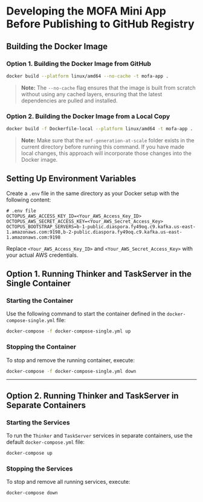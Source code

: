 # Developing the MOFA Mini App Before Publishing to GitHub Registry

## Building the Docker Image

### Option 1. Building the Docker Image from GitHub

```bash
docker build --platform linux/amd64 --no-cache -t mofa-app .
```

> **Note:** The `--no-cache` flag ensures that the image is built from scratch without using any cached layers, ensuring that the latest dependencies are pulled and installed.

### Option 2. Building the Docker Image from a Local Copy

```bash
docker build -f Dockerfile-local --platform linux/amd64 -t mofa-app .
```

> **Note:** Make sure that the `mof-generation-at-scale` folder exists in the current directory before running this command. If you have made local changes, this approach will incorporate those changes into the Docker image.


## Setting Up Environment Variables

Create a `.env` file in the same directory as your Docker setup with the following content:

```env
# .env file
OCTOPUS_AWS_ACCESS_KEY_ID=<Your_AWS_Access_Key_ID>
OCTOPUS_AWS_SECRET_ACCESS_KEY=<Your_AWS_Secret_Access_Key>
OCTOPUS_BOOTSTRAP_SERVERS=b-1-public.diaspora.fy49oq.c9.kafka.us-east-1.amazonaws.com:9198,b-2-public.diaspora.fy49oq.c9.kafka.us-east-1.amazonaws.com:9198
```

Replace `<Your_AWS_Access_Key_ID>` and `<Your_AWS_Secret_Access_Key>` with your actual AWS credentials.

## Option 1. Running Thinker and TaskServer in the Single Container

### Starting the Container

Use the following command to start the container defined in the `docker-compose-single.yml` file:

```bash
docker-compose -f docker-compose-single.yml up
```
### Stopping the Container

To stop and remove the running container, execute:

```bash
docker-compose -f docker-compose-single.yml down
```

---

## Option 2. Running Thinker and TaskServer in Separate Containers

### Starting the Services

To run the `Thinker` and `TaskServer` services in separate containers, use the default `docker-compose.yml` file:

```bash
docker-compose up
```

### Stopping the Services

To stop and remove all running services, execute:

```bash
docker-compose down
```
